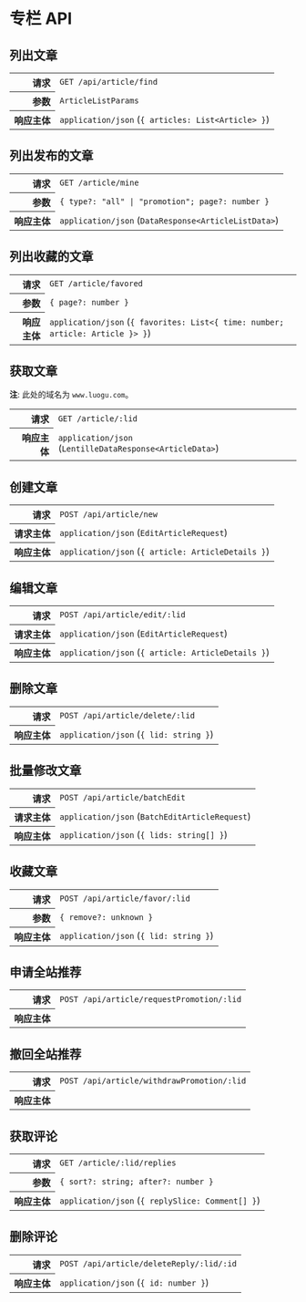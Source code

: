 # 专栏 API

## 列出文章

<table>
  <tr>
    <th align="right">请求</th>
    <td><code>GET /api/article/find</code></td>
  </tr>
  <tr>
    <th align="right">参数</th>
    <td><code>ArticleListParams</code></td>
  </tr>
  <tr>
    <th align="right">响应主体</th>
    <td><code>application/json</code> (<code>{ articles: List&lt;Article&gt; }</code>)</td>
  </tr>
</table>

## 列出发布的文章

<table>
  <tr>
    <th align="right">请求</th>
    <td><code>GET /article/mine</code></td>
  </tr>
  <tr>
    <th align="right">参数</th>
    <td><code>{ type?: "all" | "promotion"; page?: number }</code></td>
  </tr>
  <tr>
    <th align="right">响应主体</th>
    <td><code>application/json</code> (<code>DataResponse&lt;ArticleListData&gt;</code>)</td>
  </tr>
</table>

## 列出收藏的文章

<table>
  <tr>
    <th align="right">请求</th>
    <td><code>GET /article/favored</code></td>
  </tr>
  <tr>
    <th align="right">参数</th>
    <td><code>{ page?: number }</code></td>
  </tr>
  <tr>
    <th align="right">响应主体</th>
    <td><code>application/json</code> (<code>{ favorites: List&lt;{ time: number; article: Article }&gt; }</code>)</td>
  </tr>
</table>

## 获取文章

**注**: 此处的域名为 `www.luogu.com`。

<table>
  <tr>
    <th align="right">请求</th>
    <td><code>GET /article/:lid</code></td>
  </tr>
  <tr>
    <th align="right">响应主体</th>
    <td><code>application/json</code> (<code>LentilleDataResponse&lt;ArticleData&gt;</code>)</td>
  </tr>
</table>

## 创建文章

<table>
  <tr>
    <th align="right">请求</th>
    <td><code>POST /api/article/new</code></td>
  </tr>
  <tr>
    <th align="right">请求主体</th>
    <td><code>application/json</code> (<code>EditArticleRequest</code>)</td>
  </tr>
  <tr>
    <th align="right">响应主体</th>
    <td><code>application/json</code> (<code>{ article: ArticleDetails }</code>)</td>
  </tr>
</table>

## 编辑文章

<table>
  <tr>
    <th align="right">请求</th>
    <td><code>POST /api/article/edit/:lid</code></td>
  </tr>
  <tr>
    <th align="right">请求主体</th>
    <td><code>application/json</code> (<code>EditArticleRequest</code>)</td>
  </tr>
  <tr>
    <th align="right">响应主体</th>
    <td><code>application/json</code> (<code>{ article: ArticleDetails }</code>)</td>
  </tr>
</table>

## 删除文章

<table>
  <tr>
    <th align="right">请求</th>
    <td><code>POST /api/article/delete/:lid</code></td>
  </tr>
  <tr>
    <th align="right">响应主体</th>
    <td><code>application/json</code> (<code>{ lid: string }</code>)</td>
  </tr>
</table>

## 批量修改文章

<table>
  <tr>
    <th align="right">请求</th>
    <td><code>POST /api/article/batchEdit</code></td>
  </tr>
  <tr>
    <th align="right">请求主体</th>
    <td><code>application/json</code> (<code>BatchEditArticleRequest</code>)</td>
  </tr>
  <tr>
    <th align="right">响应主体</th>
    <td><code>application/json</code> (<code>{ lids: string[] }</code>)</td>
  </tr>
</table>

## 收藏文章

<table>
  <tr>
    <th align="right">请求</th>
    <td><code>POST /api/article/favor/:lid</code></td>
  </tr>
  <tr>
    <th align="right">参数</th>
    <td><code>{ remove?: unknown }</code></td>
  </tr>
  <tr>
    <th align="right">响应主体</th>
    <td><code>application/json</code> (<code>{ lid: string }</code>)</td>
  </tr>
</table>

## 申请全站推荐

<table>
  <tr>
    <th align="right">请求</th>
    <td><code>POST /api/article/requestPromotion/:lid</code></td>
  </tr>
  <tr>
    <th align="right">响应主体</th>
    <td><!-- TODO --></td>
  </tr>
</table>

## 撤回全站推荐

<table>
  <tr>
    <th align="right">请求</th>
    <td><code>POST /api/article/withdrawPromotion/:lid</code></td>
  </tr>
  <tr>
    <th align="right">响应主体</th>
    <td><!-- TODO --></td>
  </tr>
</table>

## 获取评论

<table>
  <tr>
    <th align="right">请求</th>
    <td><code>GET /article/:lid/replies</code></td>
  </tr>
  <tr>
    <th align="right">参数</th>
    <td><code>{ sort?: string; after?: number }</code></td>
  </tr>
  <tr>
    <th align="right">响应主体</th>
    <td><code>application/json</code> (<code>{ replySlice: Comment[] }</code>)</td>
  </tr>
</table>

## 删除评论

<table>
  <tr>
    <th align="right">请求</th>
    <td><code>POST /api/article/deleteReply/:lid/:id</code></td>
  </tr>
  <tr>
    <th align="right">响应主体</th>
    <td><code>application/json</code> (<code>{ id: number }</code>)</td>
  </tr>
</table>
